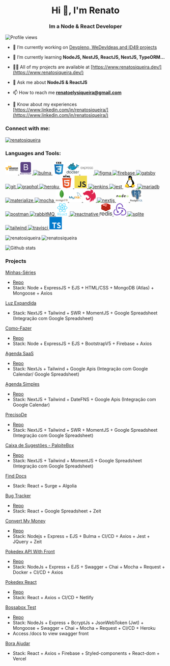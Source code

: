 <h1 align="center">Hi 👋, I'm Renato</h1>
<h3 align="center">Im a Node & React Developer</h3>

![Profile views](https://gpvc.arturio.dev/renatosiqueira)

- 🔭 I’m currently working on [Devpleno, WeDevIdeas and ID49 projects](https://github.com/devpleno)

- 🌱 I’m currently learning **NodeJS, NestJS, ReactJS, NextJS, TypeORM...**

- 👨‍💻 All of my projects are available at [https://www.renatosiqueira.dev/](https://www.renatosiqueira.dev/)

- 💬 Ask me about **NodeJS & ReactJS**

- 📫 How to reach me **renatoelysiqueira@gmail.com**

- 📄 Know about my experiences [https://www.linkedin.com/in/renatosiqueira/](https://www.linkedin.com/in/renatosiqueira/)

<h3 align="left">Connect with me:</h3>
<p align="left">
<a href="https://linkedin.com/in/renatosiqueira" target="blank"><img align="center" src="https://raw.githubusercontent.com/rahuldkjain/github-profile-readme-generator/master/src/images/icons/Social/linked-in-alt.svg" alt="renatosiqueira" height="30" width="40" /></a>
</p>

<h3 align="left">Languages and Tools:</h3>
<p align="left"> <a href="https://aws.amazon.com" target="_blank" rel="noreferrer"> <img src="https://raw.githubusercontent.com/devicons/devicon/master/icons/amazonwebservices/amazonwebservices-original-wordmark.svg" alt="aws" width="40" height="40"/> </a> <a href="https://getbootstrap.com" target="_blank" rel="noreferrer"> <img src="https://raw.githubusercontent.com/devicons/devicon/master/icons/bootstrap/bootstrap-plain-wordmark.svg" alt="bootstrap" width="40" height="40"/> </a> <a href="https://bulma.io/" target="_blank" rel="noreferrer"> <img src="https://raw.githubusercontent.com/gilbarbara/logos/804dc257b59e144eaca5bc6ffd16949752c6f789/logos/bulma.svg" alt="bulma" width="40" height="40"/> </a> <a href="https://www.w3schools.com/css/" target="_blank" rel="noreferrer"> <img src="https://raw.githubusercontent.com/devicons/devicon/master/icons/css3/css3-original-wordmark.svg" alt="css3" width="40" height="40"/> </a> <a href="https://www.docker.com/" target="_blank" rel="noreferrer"> <img src="https://raw.githubusercontent.com/devicons/devicon/master/icons/docker/docker-original-wordmark.svg" alt="docker" width="40" height="40"/> </a> <a href="https://expressjs.com" target="_blank" rel="noreferrer"> <img src="https://raw.githubusercontent.com/devicons/devicon/master/icons/express/express-original-wordmark.svg" alt="express" width="40" height="40"/> </a> <a href="https://www.figma.com/" target="_blank" rel="noreferrer"> <img src="https://www.vectorlogo.zone/logos/figma/figma-icon.svg" alt="figma" width="40" height="40"/> </a> <a href="https://firebase.google.com/" target="_blank" rel="noreferrer"> <img src="https://www.vectorlogo.zone/logos/firebase/firebase-icon.svg" alt="firebase" width="40" height="40"/> </a> <a href="https://www.gatsbyjs.com/" target="_blank" rel="noreferrer"> <img src="https://www.vectorlogo.zone/logos/gatsbyjs/gatsbyjs-icon.svg" alt="gatsby" width="40" height="40"/> </a> <a href="https://git-scm.com/" target="_blank" rel="noreferrer"> <img src="https://www.vectorlogo.zone/logos/git-scm/git-scm-icon.svg" alt="git" width="40" height="40"/> </a> <a href="https://graphql.org" target="_blank" rel="noreferrer"> <img src="https://www.vectorlogo.zone/logos/graphql/graphql-icon.svg" alt="graphql" width="40" height="40"/> </a> <a href="https://heroku.com" target="_blank" rel="noreferrer"> <img src="https://www.vectorlogo.zone/logos/heroku/heroku-icon.svg" alt="heroku" width="40" height="40"/> </a> <a href="https://www.w3.org/html/" target="_blank" rel="noreferrer"> <img src="https://raw.githubusercontent.com/devicons/devicon/master/icons/html5/html5-original-wordmark.svg" alt="html5" width="40" height="40"/> </a> <a href="https://developer.mozilla.org/en-US/docs/Web/JavaScript" target="_blank" rel="noreferrer"> <img src="https://raw.githubusercontent.com/devicons/devicon/master/icons/javascript/javascript-original.svg" alt="javascript" width="40" height="40"/> </a> <a href="https://www.jenkins.io" target="_blank" rel="noreferrer"> <img src="https://www.vectorlogo.zone/logos/jenkins/jenkins-icon.svg" alt="jenkins" width="40" height="40"/> </a> <a href="https://jestjs.io" target="_blank" rel="noreferrer"> <img src="https://www.vectorlogo.zone/logos/jestjsio/jestjsio-icon.svg" alt="jest" width="40" height="40"/> </a> <a href="https://www.linux.org/" target="_blank" rel="noreferrer"> <img src="https://raw.githubusercontent.com/devicons/devicon/master/icons/linux/linux-original.svg" alt="linux" width="40" height="40"/> </a> <a href="https://mariadb.org/" target="_blank" rel="noreferrer"> <img src="https://www.vectorlogo.zone/logos/mariadb/mariadb-icon.svg" alt="mariadb" width="40" height="40"/> </a> <a href="https://materializecss.com/" target="_blank" rel="noreferrer"> <img src="https://raw.githubusercontent.com/prplx/svg-logos/5585531d45d294869c4eaab4d7cf2e9c167710a9/svg/materialize.svg" alt="materialize" width="40" height="40"/> </a> <a href="https://mochajs.org" target="_blank" rel="noreferrer"> <img src="https://www.vectorlogo.zone/logos/mochajs/mochajs-icon.svg" alt="mocha" width="40" height="40"/> </a> <a href="https://www.mongodb.com/" target="_blank" rel="noreferrer"> <img src="https://raw.githubusercontent.com/devicons/devicon/master/icons/mongodb/mongodb-original-wordmark.svg" alt="mongodb" width="40" height="40"/> </a> <a href="https://www.mysql.com/" target="_blank" rel="noreferrer"> <img src="https://raw.githubusercontent.com/devicons/devicon/master/icons/mysql/mysql-original-wordmark.svg" alt="mysql" width="40" height="40"/> </a> <a href="https://nestjs.com/" target="_blank" rel="noreferrer"> <img src="https://raw.githubusercontent.com/devicons/devicon/master/icons/nestjs/nestjs-plain.svg" alt="nestjs" width="40" height="40"/> </a> <a href="https://nextjs.org/" target="_blank" rel="noreferrer"> <img src="https://cdn.worldvectorlogo.com/logos/nextjs-2.svg" alt="nextjs" width="40" height="40"/> </a> <a href="https://nodejs.org" target="_blank" rel="noreferrer"> <img src="https://raw.githubusercontent.com/devicons/devicon/master/icons/nodejs/nodejs-original-wordmark.svg" alt="nodejs" width="40" height="40"/> </a> <a href="https://www.postgresql.org" target="_blank" rel="noreferrer"> <img src="https://raw.githubusercontent.com/devicons/devicon/master/icons/postgresql/postgresql-original-wordmark.svg" alt="postgresql" width="40" height="40"/> </a> <a href="https://postman.com" target="_blank" rel="noreferrer"> <img src="https://www.vectorlogo.zone/logos/getpostman/getpostman-icon.svg" alt="postman" width="40" height="40"/> </a> <a href="https://www.rabbitmq.com" target="_blank" rel="noreferrer"> <img src="https://www.vectorlogo.zone/logos/rabbitmq/rabbitmq-icon.svg" alt="rabbitMQ" width="40" height="40"/> </a> <a href="https://reactjs.org/" target="_blank" rel="noreferrer"> <img src="https://raw.githubusercontent.com/devicons/devicon/master/icons/react/react-original-wordmark.svg" alt="react" width="40" height="40"/> </a> <a href="https://reactnative.dev/" target="_blank" rel="noreferrer"> <img src="https://reactnative.dev/img/header_logo.svg" alt="reactnative" width="40" height="40"/> </a> <a href="https://redis.io" target="_blank" rel="noreferrer"> <img src="https://raw.githubusercontent.com/devicons/devicon/master/icons/redis/redis-original-wordmark.svg" alt="redis" width="40" height="40"/> </a> <a href="https://redux.js.org" target="_blank" rel="noreferrer"> <img src="https://raw.githubusercontent.com/devicons/devicon/master/icons/redux/redux-original.svg" alt="redux" width="40" height="40"/> </a> <a href="https://www.sqlite.org/" target="_blank" rel="noreferrer"> <img src="https://www.vectorlogo.zone/logos/sqlite/sqlite-icon.svg" alt="sqlite" width="40" height="40"/> </a> <a href="https://tailwindcss.com/" target="_blank" rel="noreferrer"> <img src="https://www.vectorlogo.zone/logos/tailwindcss/tailwindcss-icon.svg" alt="tailwind" width="40" height="40"/> </a> <a href="https://travis-ci.org" target="_blank" rel="noreferrer"> <img src="https://www.vectorlogo.zone/logos/travis-ci/travis-ci-icon.svg" alt="travisci" width="40" height="40"/> </a> <a href="https://www.typescriptlang.org/" target="_blank" rel="noreferrer"> <img src="https://raw.githubusercontent.com/devicons/devicon/master/icons/typescript/typescript-original.svg" alt="typescript" width="40" height="40"/> </a> </p>

<p>
  <img align="center" src="https://github-readme-stats.vercel.app/api/top-langs?username=renatosiqueira&show_icons=true&locale=en&layout=compact" alt="renatosiqueira" />
  <img align="center" src="https://github-readme-streak-stats.herokuapp.com/?user=renatosiqueira&" alt="renatosiqueira" />
</p>

![Github stats](https://github-readme-stats.vercel.app/api?username=renatosiqueira&show_icons=true)

### Projects

[Minhas-Séries](https://minhasseries.renatosiqueira.dev/)

- [Repo](https://github.com/RenatoSiqueira/DevPleno_Minhas-Series)
- Stack: Node + ExpressJS + EJS + HTML/CSS + MongoDB (Atlas) + Mongoose + Axios

[Luz Expandida](https://luzexpandida.com.br/)
- Stack: NextJS + Tailwind + SWR + MomentJS + Google Spreadsheet (Integração com Google Spreadsheet)

[Como-Fazer](https://comofazer.renatosiqueira.dev/)

- [Repo](https://github.com/RenatoSiqueira/DevPleno-Como-Fazer)
- Stack: Node + ExpressJS + EJS + BootstrapV5 + Firebase + Axios

[Agenda SaaS](https://agendasaas.renatosiqueira.dev/)

- [Repo](https://github.com/RenatoSiqueira/AgendaSaas)
- Stack: NextJs + Tailwind + Google Apis (Integração com Google Calendar/ Google Spreadsheet)

[Agenda Simples](http://agendasimples.renatosiqueira.dev/)

- [Repo](https://github.com/RenatoSiqueira/AgendaSimples)
- Stack: NextJS + Tailwind + DateFNS + Google Apis (Integração com Google Calendar)

[PrecisoDe](http://precisode.vercel.app/)

- [Repo](https://github.com/RenatoSiqueira/PrecisoDe)
- Stack: NextJS + Tailwind + SWR + MomentJS + Google Spreadsheet (Integração com Google Spreadsheet)

[Caixa de Sugestões - PalpiteBox](https://palpite-box.renatosiqueira.dev/)

- [Repo](https://github.com/RenatoSiqueira/palpiteBox)
- Stack: NextJS + Tailwind + MomentJS + Google Spreadsheet (Integração com Google Spreadsheet)

[Find Docs](https://react-finddocs.renatosiqueira.dev/)

- Stack: React + Surge + Algolia

[Bug Tracker](http://bugtracker.renatosiqueira.dev/)

- [Repo](https://github.com/RenatoSiqueira/DevPleno_BugTracker)
- Stack: React + Google Spreadsheet + Zeit

[Convert My Money](https://convertmymoney.renatosiqueira.dev/)

- [Repo](https://github.com/RenatoSiqueira/DevPleno_ConvertMyMoney)
- Stack: Nodejs + Express + EJS + Bulma + CI/CD + Axios + Jest + JQuery + Zeit

[Pokedex API With Front](http://nodejs-pokedex.renatosiqueira.dev/)

- [Repo](https://github.com/RenatoSiqueira/NodeJS_Pokedex)
- Stack: NodeJs + Express + EJS + Swagger + Chai + Mocha + Request + Docker + CI/CD + Axios

[Pokedex React](https://reactjspokedex.netlify.app/)

- [Repo](https://github.com/RenatoSiqueira/React_Pokedex)
- Stack: React + Axios + CI/CD + Netlify

[Bossabox Test](http://vuttr.renatosiqueira.dev/docs)

- [Repo](https://github.com/RenatoSiqueira/Bossabox_Test-Backend)
- Stack: NodeJs + Express + BcryptJs + JsonWebToken (Jwt) + Mongoose + Swagger + Chai + Mocha + Request + CI/CD + Heroku
- Access /docs to view swagger front

[Bora Ajudar](https://boraajudar.renatosiqueira.dev/)

- Stack: React + Axios + Firebase + Styled-components + React-dom + Vercel

<!--START_SECTION:waka-->
<!--END_SECTION:waka-->
